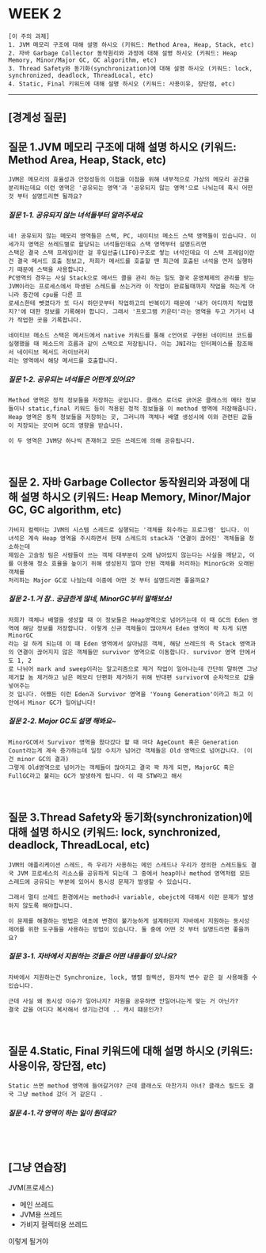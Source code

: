 # WEEK 2

```
[이 주의 과제]
1. JVM 메모리 구조에 대해 설명 하시오 (키워드: Method Area, Heap, Stack, etc)
2. 자바 Garbage Collector 동작원리와 과정에 대해 설명 하시오 (키워드: Heap Memory, Minor/Major GC, GC algorithm, etc)
3. Thread Safety와 동기화(synchronization)에 대해 설명 하시오 (키워드: lock, synchronized, deadlock, ThreadLocal, etc)
4. Static, Final 키워드에 대해 설명 하시오 (키워드: 사용이유, 장단점, etc)
```

-----


## [경계성 질문]

## 질문 1.JVM 메모리 구조에 대해 설명 하시오 (키워드: Method Area, Heap, Stack, etc)
```
JVM은 메모리의 효율성과 안정성등의 이점을 이점을 위해 내부적으로 가상의 메모리 공간을 분리하는데요 이런 영역은 '공유되는 영역'과 '공유되지 않는 영역'으로 나뉘는데 혹시 어떤 것 부터 설명드리면 될까요?
```

##### 질문 1-1. 공유되지 않는 녀석들부터 알려주세요
```
네! 공유되지 않는 메모리 영역들은 스택, PC, 네이티브 메소드 스택 영역들이 있습니다. 이 세가지 영역은 쓰레드별로 할당되는 녀석들인데요 스택 영역부터 설명드리면
스택은 결국 스택 프레임이란 걸 후입선출(LIFO)구조로 쌓는 녀석인데요 이 스택 프레임이란 건 결국 메서드 호출 정보고, 저희가 메서드를 호출할 땐 최근에 호출된 녀석을 먼저 실행하기 때문에 스택을 사용합니다.
PC영역의 경우는 사실 Stack으로 메서드 콜을 관리 하는 일도 결국 운영체제의 관리를 받는 JVM이라는 프로세스에서 파생된 스레드를 쓰는거라 이 작업이 완료될때까지 작업을 하는게 아니라 중간에 cpu를 다른 프
로세스한테 뺏겼다가 또 다시 하던곳부터 작업하고의 반복이기 때문에 '내가 어디까지 작업했지?'에 대한 정보를 기록해야 합니다. 그래서 '프로그램 카운터'라는 영역을 두고 거기서 내가 작업한 곳을 기록합니다.

네이티브 메소드 스택은 메서드에서 native 키워드를 통해 c언어로 구현된 네이티브 코드를 실행했을 때 메소드의 흐름과 같이 스택으로 저장됩니다. 이는 JNI라는 인터페이스를 참조해서 네이티브 메서드 라이브러리
라는 영역에서 해당 메서드를 호출합니다.

```

##### 질문 1-2. 공유되는 녀석들은 어떤게 있어요?
```
Method 영역은 정적 정보들을 저장하는 곳입니다. 클래스 로더로 긁어온 클래스의 메타 정보들이나 static,final 키워드 등이 적용된 정적 정보들을 이 method 영역에 저장해줍니다.
Heap 영역은 동적 정보들을 저장하는 곳, 그러니까 객체나 배열 생성시에 이와 관련된 값들이 저장되는 곳이며 GC의 영향을 받습니다.

이 두 영역은 JVM당 하나씩 존재하고 모든 쓰레드에 의해 공유됩니다.
```

<br>



## 질문 2. 자바 Garbage Collector 동작원리와 과정에 대해 설명 하시오 (키워드: Heap Memory, Minor/Major GC, GC algorithm, etc)
```
가비지 컬렉터는 JVM의 시스템 스레드로 실행되는 '객체를 회수하는 프로그램' 입니다. 이 녀석은 계속 Heap 영역을 주시하면서 현재 스레드의 stack과 '연결이 끊어진' 객체들을 청소하는데
제임슨 고슬링 팀은 사람들이 쓰는 객체 대부분이 오래 남아있지 않는다는 사실을 깨닫고, 이를 이용해 청소 효율을 높이기 위해 생성된지 얼마 안된 객체를 처리하는 MinorGc와 오래된 객체를
처리하는 Major GC로 나눴는데 이중에 어떤 것 부터 설명드리면 좋을까요?
```

##### 질문 2-1.거 참.. 궁금한게 많네, MinorGC부터 말해보쇼!
```
저희가 객체나 배열을 생성할 때 이 정보들은 Heap영역으로 넘어가는데 이 때 GC의 Eden 영역에 해당 정보를 저장합니다. 이렇게 신규 객체들이 많아져서 Eden 영역이 꽉 차게 되면 MinorGC
라는 걸 하게 되는데 이 때 Eden 영역에서 살아남은 객체, 해당 쓰레드의 즉 Stack 영역과의 연결이 끊어지지 않은 객체들만 survivor 영역으로 이동합니다. survivor 영역 안에서도 1, 2
로 나뉘어 mark and sweep이라는 알고리즘으로 제거 작업이 일어나는데 간단히 말하면 그냥 제거할 놈 제거하고 남은 메모리 단편화 제거하기 위해 반대편 survivor에 순차적으로 값을 넣어주는
것 입니다. 어쨌든 이런 Eden과 Survivor 영역을 'Young Generation'이라고 하고 이 안에서 Minor GC가 일어납니다!
```

##### 질문 2-2. Major GC도 설명 해봐요~
```
MinorGC에서 Survivor 영역을 왔다갔다 할 때 마다 AgeCount 혹은 Generation Count라는게 계속 증가하는데 일정 수치가 넘어간 객체들은 Old 영역으로 넘어갑니다. (이건 minor GC의 결과)
그렇게 Old영역으로 넘어가는 객체들이 많아지고 결국 꽉 차게 되면, MajorGC 혹은 FullGC라고 불리는 GC가 발생하게 됩니다. 이 때 STW라고 해서 
```

<br>


## 질문 3.Thread Safety와 동기화(synchronization)에 대해 설명 하시오 (키워드: lock, synchronized, deadlock, ThreadLocal, etc)
```
JVM의 애플리케이션 스레드, 즉 우리가 사용하는 메인 스레드나 우리가 정의한 스레드들도 결국 JVM 프로세스의 리소스를 공유하게 되는데 그 중에서 heap이나 method 영역처럼 모든 스레드에 공유되는 부분에 있어서 동시성 문제가 발생할 수 있습니다.

그래서 멀티 쓰레드 환경에서는 method나 variable, obejct에 대해서 이런 문제가 발생하지 않도록 해야합니다.

이 문제를 해결하는 방법은 애초에 변경이 불가능하게 설계하던지 자바에서 지원하는 동시성 제어를 위한 도구들을 사용하는 방법이 있습니다. 둘 중에 어떤 것 부터 설명드리면 좋을까요?

```

##### 질문 3-1. 자바에서 지원하는 것들은 어떤 내용들이 있나요?
```
자바에서 지원하는건 Synchronize, lock, 병렬 컬렉션, 원자적 변수 같은 걸 사용해줄 수 있습니다.

근데 사실 왜 동시성 이슈가 일어나지? 자원을 공유하면 안일어나는게 맞는 거 아닌가?
결국 값을 어디다 복사해서 생기는건데 .. 캐시 떄문인가?

```

<br>


## 질문 4.Static, Final 키워드에 대해 설명 하시오 (키워드: 사용이유, 장단점, etc)
```
Static 쓰면 method 영역에 들어갈거야? 근데 클래스도 마찬가지 아녀? 클래스 필드도 결국 그냥 method 갔더 거 같은디 .

```

##### 질문 4-1.각 영역이 하는 일이 뭔데요?
```

```

<br>


[그냥 연습장]
------
JVM(프로세스)
- 메인 쓰레드
- JVM용 쓰레드
- 가비지 컬렉터용 쓰레드
  
이렇게 될거야



